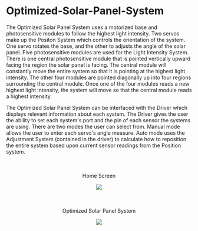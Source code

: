 # Optimized-Solar-Panel-System

The Optimized Solar Panel System uses a motorized base and photosensitive modules to follow the highest light intensity. Two servos make up the Positon System which controls the orientation of the system. One servo rotates the base, and the other to adjusts the angle of the solar panel. Five photosensitive modules are used for the Light Intensity System. There is one central photosensitive module that is pointed vertically upward facing the region the solar panel is facing. The central module will constantly move the entire system so that it is pointing at the highest light intensity. The other four modules are pointed diagonally up into four regions surrounding the central module. Once one of the four modules reads a new highest light intensity, the system will move so that the central module reads a highest intensity.

The Optimized Solar Panel System can be interfaced with the Driver which displays relevant information about each system. The Driver gives the user the ability to set each system's port and the pin of each sensor the systems are using. There are two modes the user can select from. Manual mode allows the user to enter each servo's angle measure. Auto mode uses the Adjustment System (contained in the driver) to calculate how to reposition the entire system based upon current sensor readings from the Position system. 

<p align="center"><br></br>Home Screen</p>
<p align="center">
  <img src="https://user-images.githubusercontent.com/44120038/73873278-ea8fe280-4816-11ea-9735-08564c1c0177.png">
</p>

<p align="center"><br></br>Optimized Solar Panel System</p>
<p align="center"> 
  <img legth: 100 width: 100 src="https://user-images.githubusercontent.com/44120038/73875553-11e8ae80-481b-11ea-91fb-e28d88ef7492.jpg")>
</p>
